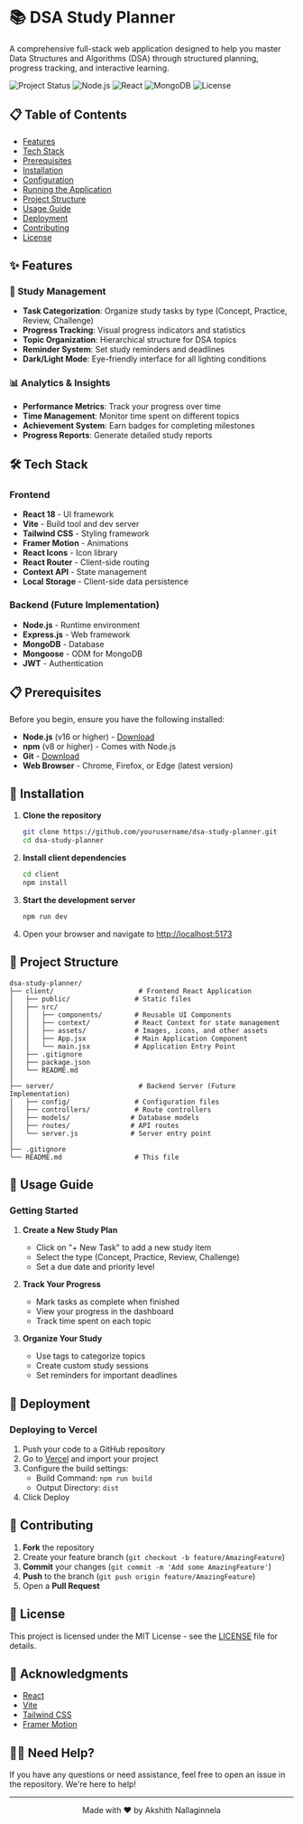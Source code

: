 # 📚 DSA Study Planner

A comprehensive full-stack web application designed to help you master Data Structures and Algorithms (DSA) through structured planning, progress tracking, and interactive learning.

![Project Status](https://img.shields.io/badge/status-active-brightgreen)
![Node.js](https://img.shields.io/badge/node.js-v16+-green)
![React](https://img.shields.io/badge/react-v18+-blue)
![MongoDB](https://img.shields.io/badge/mongodb-atlas-green)
![License](https://img.shields.io/badge/license-MIT-blue)

## 📋 Table of Contents

- [Features](#-features)
- [Tech Stack](#-tech-stack)
- [Prerequisites](#-prerequisites)
- [Installation](#-installation)
- [Configuration](#-configuration)
- [Running the Application](#-running-the-application)
- [Project Structure](#-project-structure)
- [Usage Guide](#-usage-guide)
- [Deployment](#-deployment)
- [Contributing](#-contributing)
- [License](#-license)

## ✨ Features

### 🎯 Study Management
- **Task Categorization**: Organize study tasks by type (Concept, Practice, Review, Challenge)
- **Progress Tracking**: Visual progress indicators and statistics
- **Topic Organization**: Hierarchical structure for DSA topics
- **Reminder System**: Set study reminders and deadlines
- **Dark/Light Mode**: Eye-friendly interface for all lighting conditions

### 📊 Analytics & Insights
- **Performance Metrics**: Track your progress over time
- **Time Management**: Monitor time spent on different topics
- **Achievement System**: Earn badges for completing milestones
- **Progress Reports**: Generate detailed study reports

## 🛠 Tech Stack

### Frontend
- **React 18** - UI framework
- **Vite** - Build tool and dev server
- **Tailwind CSS** - Styling framework
- **Framer Motion** - Animations
- **React Icons** - Icon library
- **React Router** - Client-side routing
- **Context API** - State management
- **Local Storage** - Client-side data persistence

### Backend (Future Implementation)
- **Node.js** - Runtime environment
- **Express.js** - Web framework
- **MongoDB** - Database
- **Mongoose** - ODM for MongoDB
- **JWT** - Authentication

## 📋 Prerequisites

Before you begin, ensure you have the following installed:

- **Node.js** (v16 or higher) - [Download](https://nodejs.org/)
- **npm** (v8 or higher) - Comes with Node.js
- **Git** - [Download](https://git-scm.com/)
- **Web Browser** - Chrome, Firefox, or Edge (latest version)

## 🚀 Installation

1. **Clone the repository**
   ```bash
   git clone https://github.com/yourusername/dsa-study-planner.git
   cd dsa-study-planner
   ```

2. **Install client dependencies**
   ```bash
   cd client
   npm install
   ```

3. **Start the development server**
   ```bash
   npm run dev
   ```

4. Open your browser and navigate to [http://localhost:5173](http://localhost:5173)

## 📂 Project Structure

```
dsa-study-planner/
├── client/                     # Frontend React Application
│   ├── public/                # Static files
│   ├── src/
│   │   ├── components/        # Reusable UI Components
│   │   ├── context/           # React Context for state management
│   │   ├── assets/            # Images, icons, and other assets
│   │   ├── App.jsx            # Main Application Component
│   │   └── main.jsx           # Application Entry Point
│   ├── .gitignore
│   ├── package.json
│   └── README.md
│
├── server/                     # Backend Server (Future Implementation)
│   ├── config/                # Configuration files
│   ├── controllers/           # Route controllers
│   ├── models/               # Database models
│   ├── routes/               # API routes
│   └── server.js             # Server entry point
│
├── .gitignore
└── README.md                  # This file
```

## 📖 Usage Guide

### Getting Started
1. **Create a New Study Plan**
   - Click on "+ New Task" to add a new study item
   - Select the type (Concept, Practice, Review, Challenge)
   - Set a due date and priority level

2. **Track Your Progress**
   - Mark tasks as complete when finished
   - View your progress in the dashboard
   - Track time spent on each topic

3. **Organize Your Study**
   - Use tags to categorize topics
   - Create custom study sessions
   - Set reminders for important deadlines

## 🚀 Deployment

### Deploying to Vercel
1. Push your code to a GitHub repository
2. Go to [Vercel](https://vercel.com/) and import your project
3. Configure the build settings:
   - Build Command: `npm run build`
   - Output Directory: `dist`
4. Click Deploy

## 🤝 Contributing

1. **Fork** the repository
2. Create your feature branch (`git checkout -b feature/AmazingFeature`)
3. **Commit** your changes (`git commit -m 'Add some AmazingFeature'`)
4. **Push** to the branch (`git push origin feature/AmazingFeature`)
5. Open a **Pull Request**

## 📄 License

This project is licensed under the MIT License - see the [LICENSE](LICENSE) file for details.

## 🙏 Acknowledgments

- [React](https://reactjs.org/)
- [Vite](https://vitejs.dev/)
- [Tailwind CSS](https://tailwindcss.com/)
- [Framer Motion](https://www.framer.com/motion/)

## 🙋‍♂️ Need Help?

If you have any questions or need assistance, feel free to open an issue in the repository. We're here to help!

---

<div align="center">
  Made with ❤️ by Akshith Nallaginnela
</div>
